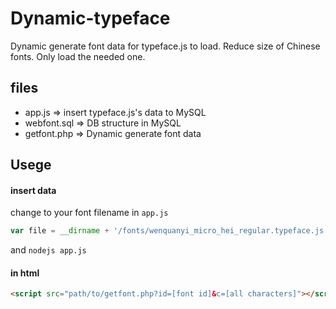 Dynamic-typeface
================

Dynamic generate font data for typeface.js to load.
Reduce size of Chinese fonts.
Only load the needed one.

files
--------
* app.js => insert typeface.js's data to MySQL
* webfont.sql => DB structure in MySQL
* getfont.php => Dynamic generate font data

Usege
-------
#### insert data
change to your font filename in `app.js`
```javascript
var file = __dirname + '/fonts/wenquanyi_micro_hei_regular.typeface.js';
```
and
`nodejs app.js`

#### in html
```html
<script src="path/to/getfont.php?id=[font id]&c=[all characters]"></script>
```
